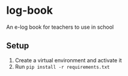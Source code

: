 # log-book

An e-log book for teachers to use in school

## Setup

1. Create a virtual environment and activate it
2. Run `pip install -r requirements.txt`
